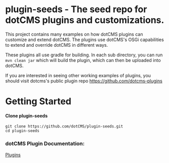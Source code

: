 # plugin-seeds - The seed repo for dotCMS plugins and customizations.

This project contains many examples on how dotCMS plugins can customize and extend dotCMS. The plugins use dotCMS's OSGi capabilities to extend and override dotCMS in different ways.

These plugins all use gradle for building.  In each sub directory, you can run
`mvn clean jar` which will build the plugin, which can then be uploaded into dotCMS.

If you are interested in seeing other working examples of plugins, you should visit dotcms's public plugin repo https://github.com/dotcms-plugins

# Getting Started

#### Clone plugin-seeds
```
git clone https://github.com/dotCMS/plugin-seeds.git
cd plugin-seeds
```

### dotCMS Plugin Documentation:
[Plugins](https://dotcms.com/docs/latest/plugins)
